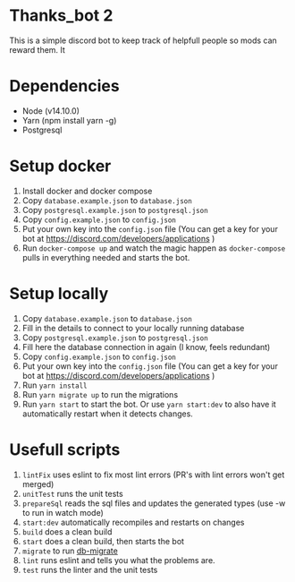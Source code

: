 # Thanks_bot 2

This is a simple discord bot to keep track of helpfull people so mods can reward them. It

# Dependencies

-   Node (v14.10.0)
-   Yarn (npm install yarn -g)
-   Postgresql

# Setup docker

1. Install docker and docker compose
2. Copy `database.example.json` to `database.json`
3. Copy `postgresql.example.json` to `postgresql.json`
4. Copy `config.example.json` to `config.json`
5. Put your own key into the `config.json` file (You can get a key for your bot at https://discord.com/developers/applications )
6. Run `docker-compose up` and watch the magic happen as `docker-compose` pulls in everything needed and starts the bot.

# Setup locally

1. Copy `database.example.json` to `database.json`
2. Fill in the details to connect to your locally running database
3. Copy `postgresql.example.json` to `postgresql.json`
4. Fill here the database connection in again (I know, feels redundant)
5. Copy `config.example.json` to `config.json`
6. Put your own key into the `config.json` file (You can get a key for your bot at https://discord.com/developers/applications )
7. Run `yarn install`
8. Run `yarn migrate up` to run the migrations
9. Run `yarn start` to start the bot. Or use `yarn start:dev` to also have it automatically restart when it detects changes.

# Usefull scripts

1. `lintFix` uses eslint to fix most lint errors (PR's with lint errors won't get merged)
2. `unitTest` runs the unit tests
3. `prepareSql` reads the sql files and updates the generated types (use -w to run in watch mode)
4. `start:dev` automatically recompiles and restarts on changes
5. `build` does a clean build
6. `start` does a clean build, then starts the bot
7. `migrate` to run [db-migrate](https://db-migrate.readthedocs.io/en/latest/Getting%20Started/usage/)
8. `lint` runs eslint and tells you what the problems are.
9. `test` runs the linter and the unit tests
